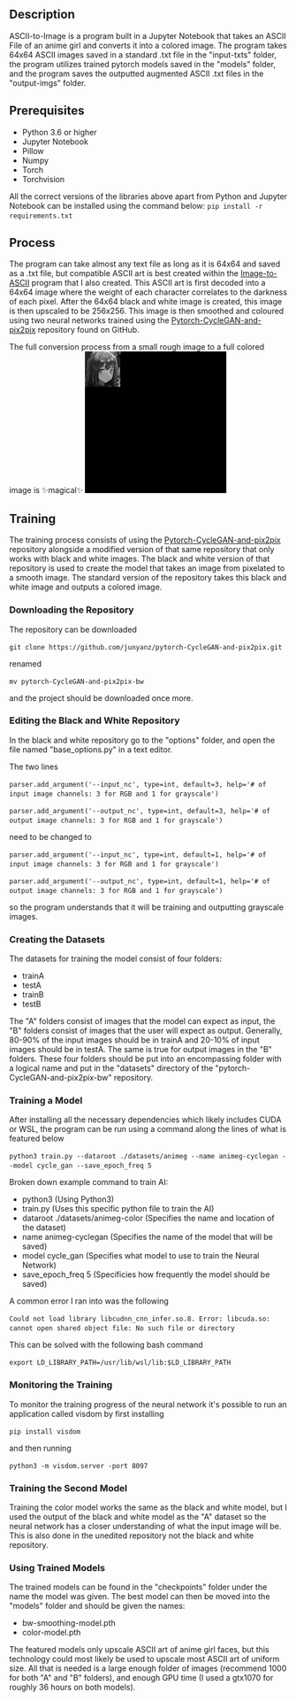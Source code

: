 ## Description
ASCII-to-Image is a program built in a Jupyter Notebook that takes an ASCII File of an anime girl and converts it into a colored image. The program takes 64x64 ASCII images saved in a standard .txt file in the "input-txts" folder, the program utilizes trained pytorch models saved in the "models" folder, and the program saves the outputted augmented ASCII .txt files in the "output-imgs" folder.
## Prerequisites
- Python 3.6 or higher
- Jupyter Notebook
- Pillow
- Numpy
- Torch
- Torchvision

All the correct versions of the libraries above apart from Python and Jupyter Notebook can be installed using the command below:
`pip install -r requirements.txt`
## Process
The program can take almost any text file as long as it is 64x64 and saved as a .txt file, but compatible ASCII art is best created within the [Image-to-ASCII](https://github.com/junyanz/pytorch-CycleGAN-and-pix2pix) program that I also created. This ASCII art is first decoded into a 64x64 image where the weight of each character correlates to the darkness of each pixel. After the 64x64 black and white image is created, this image is then upscaled to be 256x256. This image is then smoothed and coloured using two neural networks trained using the [Pytorch-CycleGAN-and-pix2pix](https://github.com/junyanz/pytorch-CycleGAN-and-pix2pix) repository found on GitHub.

The full conversion process from a small rough image to a full colored image is ✨magical✨
![Alt Text](documentation-support/supporting-gif.gif)
## Training
The training process consists of using the [Pytorch-CycleGAN-and-pix2pix](https://github.com/junyanz/pytorch-CycleGAN-and-pix2pix) repository alongside a modified version of that same repository that only works with black and white images. The black and white version of that repository is used to create the model that takes an image from pixelated to a smooth image. The standard version of the repository takes this black and white image and outputs a colored image. 
### Downloading the Repository
The repository can be downloaded

`git clone https://github.com/junyanz/pytorch-CycleGAN-and-pix2pix.git`

renamed 

`mv pytorch-CycleGAN-and-pix2pix-bw`

and the project should be downloaded once more.
### Editing the Black and White Repository
In the black and white repository go to the "options" folder, and open the file named "base_options.py" in a text editor. 

The two lines

`parser.add_argument('--input_nc', type=int, default=3, help='# of input image channels: 3 for RGB and 1 for grayscale')`

`parser.add_argument('--output_nc', type=int, default=3, help='# of output image channels: 3 for RGB and 1 for grayscale')`

need to be changed to

`parser.add_argument('--input_nc', type=int, default=1, help='# of input image channels: 3 for RGB and 1 for grayscale')`

`parser.add_argument('--output_nc', type=int, default=1, help='# of output image channels: 3 for RGB and 1 for grayscale')`

so the program understands that it will be training and outputting grayscale images. 
### Creating the Datasets
The datasets for training the model consist of four folders:
- trainA
- testA
- trainB
- testB

The "A" folders consist of images that the model can expect as input, the "B" folders consist of images that the user will expect as output. Generally, 80-90% of the input images should be in trainA and 20-10% of input images should be in testA. The same is true for output images in the "B" folders. These four folders should be put into an encompassing folder with a logical name and put in the "datasets" directory of the "pytorch-CycleGAN-and-pix2pix-bw" repository. 
### Training a Model
After installing all the necessary dependencies which likely includes CUDA or WSL, the program can be run using a command along the lines of what is featured below

`python3 train.py --dataroot ./datasets/animeg --name animeg-cyclegan --model cycle_gan --save_epoch_freq 5`

Broken down example command to train AI:
- python3 (Using Python3)
- train.py (Uses this specific python file to train the AI)
- dataroot ./datasets/animeg-color (Specifies the name and location of the dataset)
- name animeg-cyclegan (Specifies the name of the model that will be saved)
- model cycle_gan (Specifies what model to use to train the Neural Network)
- save_epoch_freq 5 (Specificies how frequently the model should be saved)

A common error I ran into was the following

`Could not load library libcudnn_cnn_infer.so.8. Error: libcuda.so: cannot open shared object file: No such file or directory`

This can be solved with the following bash command

`export LD_LIBRARY_PATH=/usr/lib/wsl/lib:$LD_LIBRARY_PATH`
### Monitoring the Training
To monitor the training progress of the neural network it's possible to run an application called visdom by first installing

`pip install visdom`

and then running

`python3 -m visdom.server -port 8097`
### Training the Second Model
Training the color model works the same as the black and white model, but I used the output of the black and white model as the "A" dataset so the neural network has a closer understanding of what the input image will be. This is also done in the unedited repository not the black and white repository. 
### Using Trained Models
The trained models can be found in the "checkpoints" folder under the name the model was given. The best model can then be moved into the "models" folder and should be given the names:
- bw-smoothing-model.pth
- color-model.pth

The featured models only upscale ASCII art of anime girl faces, but this technology could most likely be used to upscale most ASCII art of uniform size. All that is needed is a large enough folder of images (recommend 1000 for both "A" and "B" folders), and enough GPU time (I used a gtx1070 for roughly 36 hours on both models).


